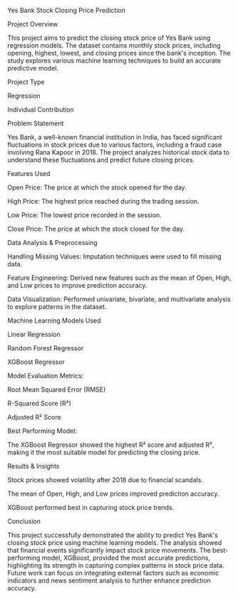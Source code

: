 Yes Bank Stock Closing Price Prediction

Project Overview

This project aims to predict the closing stock price of Yes Bank using regression models. The dataset contains monthly stock prices, including opening, highest, lowest, and closing prices since the bank's inception. The study explores various machine learning techniques to build an accurate predictive model.

Project Type

Regression

Individual Contribution

Problem Statement

Yes Bank, a well-known financial institution in India, has faced significant fluctuations in stock prices due to various factors, including a fraud case involving Rana Kapoor in 2018. The project analyzes historical stock data to understand these fluctuations and predict future closing prices.

Features Used

Open Price: The price at which the stock opened for the day.

High Price: The highest price reached during the trading session.

Low Price: The lowest price recorded in the session.

Close Price: The price at which the stock closed for the day.

Data Analysis & Preprocessing

Handling Missing Values: Imputation techniques were used to fill missing data.

Feature Engineering: Derived new features such as the mean of Open, High, and Low prices to improve prediction accuracy.

Data Visualization: Performed univariate, bivariate, and multivariate analysis to explore patterns in the dataset.

Machine Learning Models Used

Linear Regression

Random Forest Regressor

XGBoost Regressor

Model Evaluation Metrics:

Root Mean Squared Error (RMSE)

R-Squared Score (R²)

Adjusted R² Score

Best Performing Model:

The XGBoost Regressor showed the highest R² score and adjusted R², making it the most suitable model for predicting the closing price.

Results & Insights

Stock prices showed volatility after 2018 due to financial scandals.

The mean of Open, High, and Low prices improved prediction accuracy.

XGBoost performed best in capturing stock price trends.

Conclusion

This project successfully demonstrated the ability to predict Yes Bank's closing stock price using machine learning models. The analysis showed that financial events significantly impact stock price movements. The best-performing model, XGBoost, provided the most accurate predictions, highlighting its strength in capturing complex patterns in stock price data. Future work can focus on integrating external factors such as economic indicators and news sentiment analysis to further enhance prediction accuracy.
